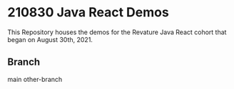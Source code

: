 # 210830 Java React Demos

This Repository houses the demos for the Revature Java React cohort that began on August 30th, 2021.

## Branch
main
other-branch

